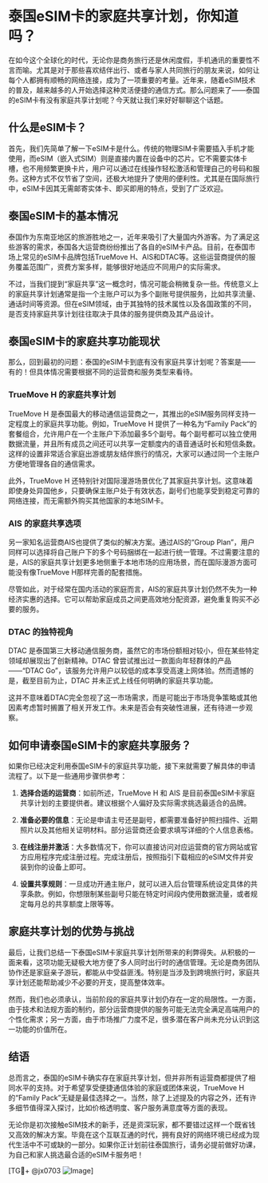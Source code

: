 # 泰国eSIM卡的家庭共享计划，你知道吗？

在如今这个全球化的时代，无论你是商务旅行还是休闲度假，手机通讯的重要性不言而喻。尤其是对于那些喜欢结伴出行、或者与家人共同旅行的朋友来说，如何让每个人都拥有顺畅的网络连接，成为了一项重要的考量。近年来，随着eSIM技术的普及，越来越多的人开始选择这种灵活便捷的通信方式。那么问题来了——泰国的eSIM卡有没有家庭共享计划呢？今天就让我们来好好聊聊这个话题。

## 什么是eSIM卡？

首先，我们先简单了解一下eSIM卡是什么。传统的物理SIM卡需要插入手机才能使用，而eSIM（嵌入式SIM）则是直接内置在设备中的芯片。它不需要实体卡槽，也不用频繁更换卡片，用户可以通过在线操作轻松激活和管理自己的号码和服务。这种方式不仅节省了空间，还极大地提升了使用的便利性。尤其是在国际旅行中，eSIM卡因其无需邮寄实体卡、即买即用的特点，受到了广泛欢迎。

## 泰国eSIM卡的基本情况

泰国作为东南亚地区的旅游胜地之一，近年来吸引了大量国内外游客。为了满足这些游客的需求，泰国各大运营商纷纷推出了各自的eSIM卡产品。目前，在泰国市场上常见的eSIM卡品牌包括TrueMove H、AIS和DTAC等。这些运营商提供的服务覆盖范围广，资费方案多样，能够很好地适应不同用户的实际需求。

不过，当我们提到“家庭共享”这一概念时，情况可能会稍微复杂一些。传统意义上的家庭共享计划通常是指一个主账户可以为多个副账号提供服务，比如共享流量、通话时间等资源。但在eSIM领域，由于其独特的技术属性以及各国政策的不同，是否支持家庭共享计划往往取决于具体的服务提供商及其产品设计。

## 泰国eSIM卡的家庭共享功能现状

那么，回到最初的问题：泰国的eSIM卡到底有没有家庭共享计划呢？答案是——有的！但具体情况需要根据不同的运营商和服务类型来看待。

### TrueMove H 的家庭共享计划

TrueMove H 是泰国最大的移动通信运营商之一，其推出的eSIM服务同样支持一定程度上的家庭共享功能。例如，TrueMove H 提供了一种名为“Family Pack”的套餐组合，允许用户在一个主账户下添加最多5个副号。每个副号都可以独立使用数据流量，并且所有成员之间还可以共享一定额度内的语音通话时长和短信条数。这样的设置非常适合家庭出游或朋友结伴旅行的情况，大家可以通过同一个主账户方便地管理各自的通信需求。

此外，TrueMove H 还特别针对国际漫游场景优化了其家庭共享计划。这意味着即使身处异国他乡，只要确保主账户处于有效状态，副号们也能享受到稳定可靠的网络连接，而无需额外购买其他国家的本地SIM卡。

### AIS 的家庭共享选项

另一家知名运营商AIS也提供了类似的解决方案。通过AIS的“Group Plan”，用户同样可以选择将自己账户下的多个号码捆绑在一起进行统一管理。不过需要注意的是，AIS的家庭共享计划更多地侧重于本地市场的应用场景，而在国际漫游方面可能没有像TrueMove H那样完善的配套措施。

尽管如此，对于经常在国内活动的家庭而言，AIS的家庭共享计划仍然不失为一种经济实惠的选择。它可以帮助家庭成员之间更高效地分配资源，避免重复购买不必要的服务。

### DTAC 的独特视角

DTAC 是泰国第三大移动通信服务商，虽然它的市场份额相对较小，但在某些特定领域却展现出了创新精神。DTAC 曾尝试推出过一款面向年轻群体的产品——“DTAC Go”，该服务允许用户以较低的成本享受高速上网体验。然而遗憾的是，截至目前为止，DTAC 并未正式上线任何明确的家庭共享功能。

这并不意味着DTAC完全忽视了这一市场需求，而是可能出于市场竞争策略或其他因素考虑暂时搁置了相关开发工作。未来是否会有突破性进展，还有待进一步观察。

## 如何申请泰国eSIM卡的家庭共享服务？

如果你已经决定利用泰国eSIM卡的家庭共享功能，接下来就需要了解具体的申请流程了。以下是一些通用步骤供参考：

1. **选择合适的运营商**：如前所述，TrueMove H 和 AIS 是目前泰国eSIM卡家庭共享计划的主要提供者。建议根据个人偏好及实际需求挑选最适合的品牌。
   
2. **准备必要的信息**：无论是申请主号还是副号，都需要准备好护照扫描件、近期照片以及其他相关证明材料。部分运营商还会要求填写详细的个人信息表格。

3. **在线注册并激活**：大多数情况下，你可以直接访问对应运营商的官方网站或官方应用程序完成注册过程。完成注册后，按照指引下载相应的eSIM文件并安装到你的设备上即可。

4. **设置共享规则**：一旦成功开通主账户，就可以进入后台管理系统设定具体的共享条款。例如，你想限制某些副号只能在特定时间段内使用数据流量，或者规定每月总的共享额度上限等等。

## 家庭共享计划的优势与挑战

最后，让我们总结一下泰国eSIM卡家庭共享计划所带来的利弊得失。从积极的一面来看，这项功能无疑极大地方便了多人同时出行时的通信管理。无论是商务团队协作还是家庭亲子游玩，都能从中受益匪浅。特别是当涉及到跨境旅行时，家庭共享计划还能帮助减少不必要的开支，提高整体效率。

然而，我们也必须承认，当前阶段的家庭共享计划仍存在一定的局限性。一方面，由于技术和法规方面的制约，部分运营商提供的服务可能无法完全满足高端用户的个性化需求；另一方面，由于市场推广力度不足，很多潜在客户尚未充分认识到这一功能的价值所在。

## 结语

总而言之，泰国的eSIM卡确实存在家庭共享计划，但并非所有运营商都提供了相同水平的支持。对于希望享受便捷通信体验的家庭或团体来说，TrueMove H 的“Family Pack”无疑是最佳选择之一。当然，除了上述提及的内容之外，还有许多细节值得深入探讨，比如价格透明度、客户服务满意度等方面的表现。

无论你是初次接触eSIM技术的新手，还是资深玩家，都不要错过这样一个既省钱又高效的解决方案。毕竟在这个互联互通的时代，拥有良好的网络环境已经成为现代生活中不可或缺的一部分。如果你正计划前往泰国旅行，请务必提前做好功课，为自己和家人挑选最合适的eSIM卡服务吧！

[TG💪+ @jx0703 ![Image](https://github.com/user-attachments/assets/dbca1d08-cadb-493c-b0ec-ad6f7a83f270)]